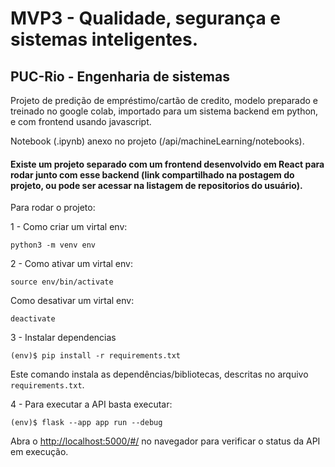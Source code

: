 # MVP3 - Qualidade, segurança e sistemas inteligentes.
## PUC-Rio - Engenharia de sistemas

Projeto de predição de empréstimo/cartão de credito, modelo preparado e treinado no google colab, importado para um sistema backend em python, e com frontend usando javascript.

Notebook (.ipynb) anexo no projeto (/api/machineLearning/notebooks).

#### Existe um projeto separado com um frontend desenvolvido em React para rodar junto com esse backend (link compartilhado na postagem do projeto, ou pode ser acessar na listagem de repositorios do usuário).

Para rodar o projeto:

1 - Como criar um virtal env:
```
python3 -m venv env 
```

2 - Como ativar um virtal env:
```
source env/bin/activate 
```

Como desativar um virtal env:
```
deactivate 
```

3 - Instalar dependencias
```
(env)$ pip install -r requirements.txt
```

Este comando instala as dependências/bibliotecas, descritas no arquivo `requirements.txt`.

4 - Para executar a API  basta executar:

```
(env)$ flask --app app run --debug
```


Abra o [http://localhost:5000/#/](http://localhost:5000/#/) no navegador para verificar o status da API em execução.